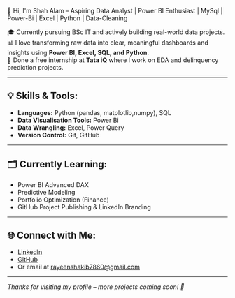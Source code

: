  👋 Hi, I'm Shah Alam – Aspiring Data Analyst | Power BI Enthusiast  | MySql | Power-Bi | Excel | Python | Data-Cleaning

🎓 Currently pursuing BSc IT and actively building real-world data projects.  
📊 I love transforming raw data into clear, meaningful dashboards and insights using **Power BI, Excel, SQL, and Python**.  
💼 Done a free internship at **Tata iQ** where I work on EDA and delinquency prediction projects.

---

## 💡 Skills & Tools:
- **Languages:** Python (pandas, matplotlib,numpy), SQL
- **Data Visualisation Tools:** Power Bi
- **Data Wrangling:** Excel, Power Query
- **Version Control:** Git, GitHub

---

## 🗂️ Currently Learning:
- Power BI Advanced DAX
- Predictive Modeling
- Portfolio Optimization (Finance)
- GitHub Project Publishing & LinkedIn Branding

---

## 🌐 Connect with Me:
- [LinkedIn](https://www.linkedin.com/in/your-link)
- [GitHub](https://github.com/ShahAlam0306)
- Or email at rayeenshakib7860@gmail.com

---

_Thanks for visiting my profile – more projects coming soon! 🚀_
